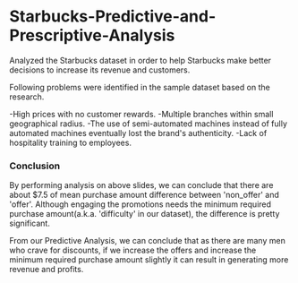 # Starbucks-Predictive-and-Prescriptive-Analysis
Analyzed the Starbucks dataset in order to help Starbucks make better decisions to increase its revenue and customers.


Following problems were identified in the sample dataset based on the research.

-High prices with no customer rewards.
-Multiple branches within small geographical radius.
-The use of semi-automated machines instead of fully automated machines eventually lost the brand's authenticity.
-Lack of hospitality training to employees.

### Conclusion
By performing analysis on above slides, we can conclude that there are about $7.5 of mean purchase amount difference between 'non_offer' and 'offer'. Although engaging the promotions needs the minimum required purchase amount(a.k.a. 'difficulty' in our dataset), the difference is pretty significant. 

From our Predictive Analysis, we can conclude that as there are many men who crave for discounts, if we increase the offers and increase the minimum required purchase amount slightly it can result in generating more revenue and profits.



